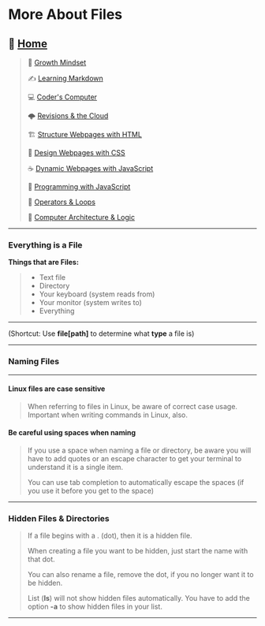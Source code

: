 # More About Files

## 🏡 [**Home**](https://mistidinzy.github.io/ReadingNotes/)

> 💭 [Growth Mindset](01-GrowthMindset.md)
>
> ✍️ [Learning Markdown](02-LearningMarkdown.md)
>
> 💻 [Coder's Computer](03-CodersComputer.md)
>
> 🌩️ [Revisions & the Cloud](04-RevisionsCloud.md)
>
> 🏗️ [Structure Webpages with HTML](05-Structure.md)
>
> 🎨 [Design Webpages with CSS](06-DesignCSS.md)
>
> ☕ [Dynamic Webpages with JavaScript](07-DynamicJavascript.md)
>
> 🌵 [Programming with JavaScript](08-ProgramJS.md)
>
> 🤖 [Operators & Loops](09-OperatorsLoops.md)
>
> 🧮 [Computer Architecture & Logic](10-CompArchLogic.md)

_____

### Everything is a File

**Things that are Files:**

> * Text file
> * Directory
> * Your keyboard (system reads from)
> * Your monitor (system writes to)
> * Everything

_____

(Shortcut: Use **file[path]** to determine what **type** a file is)

_____

### Naming Files

_____

#### Linux files are case sensitive

> When referring to files in Linux, be aware of correct case usage. Important when writing commands in Linux, also.

#### Be careful using spaces when naming

> If you use a space when naming a file or directory, be aware you will have to add quotes or an escape character to get your terminal to understand it is a single item.
>
> You can use tab completion to automatically escape the spaces (if you use it before you get to the space)

_____

### Hidden Files & Directories

> If a file begins with a . (dot), then it is a hidden file.
>
> When creating a file you want to be hidden, just start the name with that dot.
>
> You can also rename a file, remove the dot, if you no longer want it to be hidden.
>
> List (**ls**) will not show hidden files automatically. You have to add the option **-a** to show hidden files in your list.

_____
